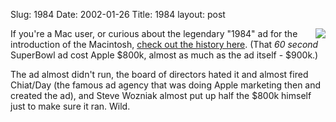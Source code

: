 Slug: 1984
Date: 2002-01-26
Title: 1984
layout: post

<img align="right" src="https://media.redmonk.net/images/yakity_yak.gif" />
If you&#39;re a Mac user, or curious about the legendary &quot;1984&quot; ad for the introduction of the Macintosh, <a href="http://www.isd.net/cmcalone/1984.html">check out the history here</a>. (That <i>60 second</i> SuperBowl ad cost Apple $800k, almost as much as the ad itself - $900k.)<p>
The ad almost didn&#39;t run, the board of directors hated it and almost fired Chiat/Day (the famous ad agency that was doing Apple marketing then and created the ad), and Steve Wozniak almost put up half the $800k himself just to make sure it ran. Wild.</p>
